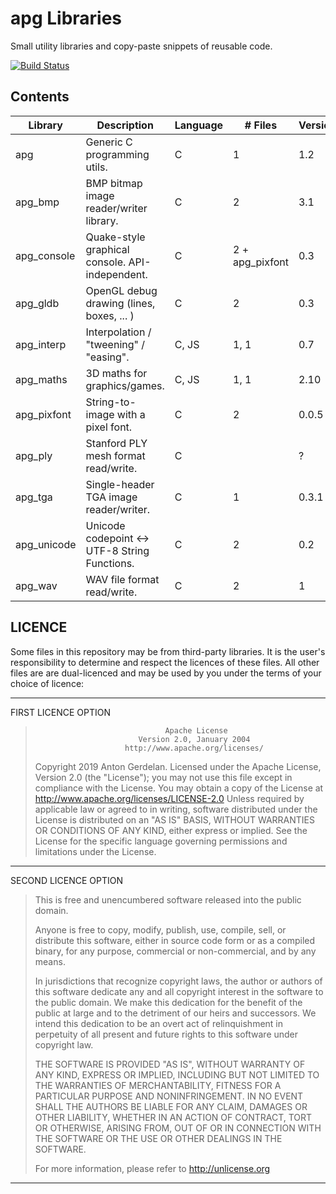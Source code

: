 # apg Libraries

Small utility libraries and copy-paste snippets of reusable code.

[![Build Status](https://travis-ci.com/capnramses/apg.svg?branch=master)](https://travis-ci.com/capnramses/apg)

## Contents

| Library     | Description                                       | Language | # Files         | Version    | Fuzzed                                        |
| ----------- | ------------------------------------------------- | -------- | --------------- | ---------- | --------------------------------------------- |
| apg         | Generic C programming utils.                      | C        | 1               | 1.2        | No                                            |
| apg_bmp     | BMP bitmap image reader/writer library.           | C        | 2               | 3.1        | Yes - [AFL](https://lcamtuf.coredump.cx/afl/) |
| apg_console | Quake-style graphical console. API-independent.   | C        | 2 + apg_pixfont | 0.3        | No                                            |
| apg_gldb    | OpenGL debug drawing (lines, boxes, ... ) | C        | 2               | 0.3        | No                                            |
| apg_interp  | Interpolation / "tweening" / "easing".            | C, JS    | 1, 1            | 0.7        | No                                            |
| apg_maths   | 3D maths for graphics/games.                      | C, JS    | 1, 1            | 2.10       | No                                            |
| apg_pixfont | String-to-image with a pixel font.                | C        | 2               | 0.0.5      | No                                            |
| apg_ply     | Stanford PLY mesh format read/write.              | C        |                 | ?          | No                                            |
| apg_tga     | Single-header TGA image reader/writer.            | C        | 1               | 0.3.1      | No                                            |
| apg_unicode | Unicode codepoint <-> UTF-8 String Functions.     | C        | 2               | 0.2        | No                                            |
| apg_wav     | WAV file format read/write.                       | C        | 2               | 1          | No                                            |

## LICENCE

Some files in this repository may be from third-party libraries.
It is the user's responsibility to determine and respect the licences of these files.
All other files are are dual-licenced and may be used by you under the terms of your
choice of licence:

-------------------------------------------------------------------------------------
FIRST LICENCE OPTION

>                                  Apache License
>                            Version 2.0, January 2004
>                         http://www.apache.org/licenses/
>    Copyright 2019 Anton Gerdelan.
>    Licensed under the Apache License, Version 2.0 (the "License");
>    you may not use this file except in compliance with the License.
>    You may obtain a copy of the License at
>        http://www.apache.org/licenses/LICENSE-2.0
>    Unless required by applicable law or agreed to in writing, software
>    distributed under the License is distributed on an "AS IS" BASIS,
>    WITHOUT WARRANTIES OR CONDITIONS OF ANY KIND, either express or implied.
>    See the License for the specific language governing permissions and
>    limitations under the License.
-------------------------------------------------------------------------------------
SECOND LICENCE OPTION

> This is free and unencumbered software released into the public domain.
>
> Anyone is free to copy, modify, publish, use, compile, sell, or
> distribute this software, either in source code form or as a compiled
> binary, for any purpose, commercial or non-commercial, and by any
> means.
> 
> In jurisdictions that recognize copyright laws, the author or authors
> of this software dedicate any and all copyright interest in the
> software to the public domain. We make this dedication for the benefit
> of the public at large and to the detriment of our heirs and
> successors. We intend this dedication to be an overt act of
> relinquishment in perpetuity of all present and future rights to this
> software under copyright law.
> 
> THE SOFTWARE IS PROVIDED "AS IS", WITHOUT WARRANTY OF ANY KIND,
> EXPRESS OR IMPLIED, INCLUDING BUT NOT LIMITED TO THE WARRANTIES OF
> MERCHANTABILITY, FITNESS FOR A PARTICULAR PURPOSE AND NONINFRINGEMENT.
> IN NO EVENT SHALL THE AUTHORS BE LIABLE FOR ANY CLAIM, DAMAGES OR
> OTHER LIABILITY, WHETHER IN AN ACTION OF CONTRACT, TORT OR OTHERWISE,
> ARISING FROM, OUT OF OR IN CONNECTION WITH THE SOFTWARE OR THE USE OR
> OTHER DEALINGS IN THE SOFTWARE.
> 
> For more information, please refer to <http://unlicense.org>
-------------------------------------------------------------------------------------
